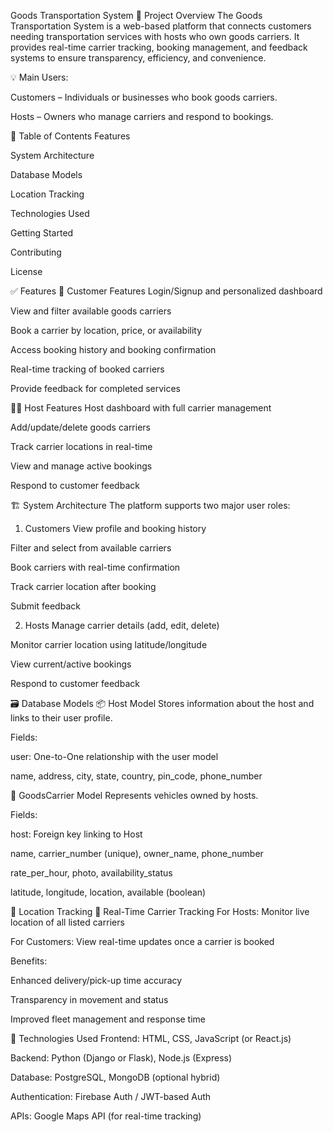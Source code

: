 Goods Transportation System
📌 Project Overview
The Goods Transportation System is a web-based platform that connects customers needing transportation services with hosts who own goods carriers. It provides real-time carrier tracking, booking management, and feedback systems to ensure transparency, efficiency, and convenience.

💡 Main Users:

Customers – Individuals or businesses who book goods carriers.

Hosts – Owners who manage carriers and respond to bookings.

📖 Table of Contents
Features

System Architecture

Database Models

Location Tracking

Technologies Used

Getting Started

Contributing

License

✅ Features
👤 Customer Features
Login/Signup and personalized dashboard

View and filter available goods carriers

Book a carrier by location, price, or availability

Access booking history and booking confirmation

Real-time tracking of booked carriers

Provide feedback for completed services

🧑‍🔧 Host Features
Host dashboard with full carrier management

Add/update/delete goods carriers

Track carrier locations in real-time

View and manage active bookings

Respond to customer feedback

🏗️ System Architecture
The platform supports two major user roles:

1. Customers
View profile and booking history

Filter and select from available carriers

Book carriers with real-time confirmation

Track carrier location after booking

Submit feedback

2. Hosts
Manage carrier details (add, edit, delete)

Monitor carrier location using latitude/longitude

View current/active bookings

Respond to customer feedback

🗃️ Database Models
📦 Host Model
Stores information about the host and links to their user profile.

Fields:

user: One-to-One relationship with the user model

name, address, city, state, country, pin_code, phone_number

🚛 GoodsCarrier Model
Represents vehicles owned by hosts.

Fields:

host: Foreign key linking to Host

name, carrier_number (unique), owner_name, phone_number

rate_per_hour, photo, availability_status

latitude, longitude, location, available (boolean)

📍 Location Tracking
🔄 Real-Time Carrier Tracking
For Hosts: Monitor live location of all listed carriers

For Customers: View real-time updates once a carrier is booked

Benefits:

Enhanced delivery/pick-up time accuracy

Transparency in movement and status

Improved fleet management and response time

🧰 Technologies Used
Frontend: HTML, CSS, JavaScript (or React.js)

Backend: Python (Django or Flask), Node.js (Express)

Database: PostgreSQL, MongoDB (optional hybrid)

Authentication: Firebase Auth / JWT-based Auth

APIs: Google Maps API (for real-time tracking)

